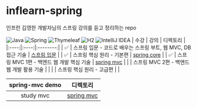 # inflearn-spring
인프런 김영한 개발자님의 스프링 강의를 듣고 정리하는 repo

![Java](https://img.shields.io/badge/java-%23ED8B00.svg?style=for-the-badge&logo=java&logoColor=white)
![Spring](https://img.shields.io/badge/spring-%236DB33F.svg?style=for-the-badge&logo=spring&logoColor=white)
![Thymeleaf](https://img.shields.io/badge/Thymeleaf-%23005C0F.svg?style=for-the-badge&logo=Thymeleaf&logoColor=white)
![H2](https://img.shields.io/badge/H2-%230A0FF9.svg?style=for-the-badge&logo=H2&logoColor=white)
![IntelliJ IDEA](https://img.shields.io/badge/IntelliJIDEA-9000D3.svg?style=for-the-badge&logo=intellij-idea&logoColor=white)
| 수강 | 강의 | 디렉토리 |
|:----:|:----:|:--------:|
| ✅ | 스프링 입문 - 코드로 배우는 스프링 부트, 웹 MVC, DB 접근 기술 | [스프링 입문](https://github.com/subinmun1997/inflearn-spring) |
| ✅ | 스프링 핵심 원리 - 기본편 | [spring core](https://github.com/subinmun1997/inflearn-spring-core) |
| ✅ | 스프링 MVC 1편 - 백엔드 웹 개발 핵심 기술 | [spring mvc](https://github.com/subinmun1997/inflearn-spring-mvc) |
|  | 스프링 MVC 2편 - 백엔드 웹 개발 활용 기술 |  |
|  | 스프링 핵심 원리 - 고급편 |  |


| spring-mvc demo | 디렉토리 |
|:---------------:|:--------:|
| study mvc | [spring mvc](https://github.com/subinmun1997/springmvc-demo) |
